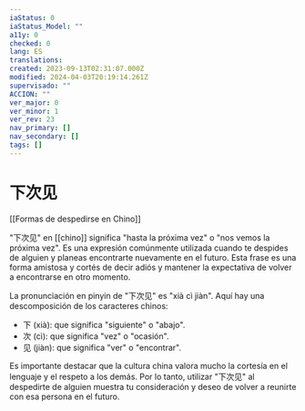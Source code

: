 ```yaml
---
iaStatus: 0
iaStatus_Model: ""
a11y: 0
checked: 0
lang: ES
translations: 
created: 2023-09-13T02:31:07.000Z
modified: 2024-04-03T20:19:14.261Z
supervisado: ""
ACCION: ""
ver_major: 0
ver_minor: 1
ver_rev: 23
nav_primary: []
nav_secondary: []
tags: []
---
```

# 下次见
[[Formas de despedirse en Chino]]

"下次见" en [[chino]] significa "hasta la próxima vez" o "nos vemos la próxima vez". Es una expresión comúnmente utilizada cuando te despides de alguien y planeas encontrarte nuevamente en el futuro. Esta frase es una forma amistosa y cortés de decir adiós y mantener la expectativa de volver a encontrarse en otro momento.

La pronunciación en pinyin de "下次见" es "xià cì jiàn". Aquí hay una descomposición de los caracteres chinos:

- 下 (xià): que significa "siguiente" o "abajo".
- 次 (cì): que significa "vez" o "ocasión".
- 见 (jiàn): que significa "ver" o "encontrar".

Es importante destacar que la cultura china valora mucho la cortesía en el lenguaje y el respeto a los demás. Por lo tanto, utilizar "下次见" al despedirte de alguien muestra tu consideración y deseo de volver a reunirte con esa persona en el futuro.